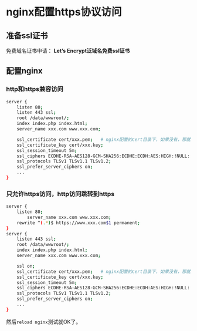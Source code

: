 # nginx配置https协议访问

## 准备ssl证书

免费域名证书申请： __Let’s Encrypt泛域名免费ssl证书__


## 配置nginx

### http和https兼容访问

```sh
server {
	listen 80;
	listen 443 ssl;
	root /data/wwwroot/;
	index index.php index.html;
	server_name xxx.com www.xxx.com;

	ssl_certificate cert/xxx.pem;   # nginx配置的cert目录下，如果没有，那就写完整路径吧
	ssl_certificate_key cert/xxx.key;
	ssl_session_timeout 5m;
	ssl_ciphers ECDHE-RSA-AES128-GCM-SHA256:ECDHE:ECDH:AES:HIGH:!NULL:!aNULL:!MD5:!ADH:!RC4;
	ssl_protocols TLSv1 TLSv1.1 TLSv1.2;
	ssl_prefer_server_ciphers on;
	...
}
```

### 只允许https访问，http访问跳转到https
```sh
server {
	listen 80;
        server_name xxx.com www.xxx.com;
	rewrite ^(.*)$ https://www.xxx.com$1 permanent;
}
server {
	listen 443 ssl;
	root /data/wwwroot/;
	index index.php index.html;
	server_name xxx.com www.xxx.com;

	ssl on;
	ssl_certificate cert/xxx.pem;   # nginx配置的cert目录下，如果没有，那就写完整路径吧
	ssl_certificate_key cert/xxx.key;
	ssl_session_timeout 5m;
	ssl_ciphers ECDHE-RSA-AES128-GCM-SHA256:ECDHE:ECDH:AES:HIGH:!NULL:!aNULL:!MD5:!ADH:!RC4;
	ssl_protocols TLSv1 TLSv1.1 TLSv1.2;
	ssl_prefer_server_ciphers on;
	...
}
```

然后`reload nginx`测试就OK了。